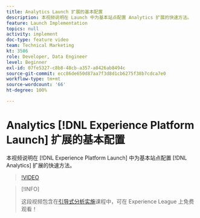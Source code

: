 ```yaml
---
title: Analytics Launch 扩展的基本配置
description: 本视频说明在 Launch 中为基本站点配置 Analytics 扩展的快速方法。
feature: Launch Implementation
topics: null
activity: implement
doc-type: feature video
team: Technical Marketing
kt: 3586
role: Developer, Data Engineer
level: Beginner
exl-id: 07fe5327-c8b8-48cb-a357-a0426ab8494c
source-git-commit: ecc86de650d87aa7f3d8d1cb6275f38b7cdca7e0
workflow-type: tm+mt
source-wordcount: '66'
ht-degree: 100%

---
```


# Analytics [!DNL Experience Platform Launch] 扩展的基本配置

本视频说明在 [!DNL Experience Platform Launch] 中为基本站点配置 [!DNL Analytics] 扩展的快速方法。

>[!VIDEO](https://video.tv.adobe.com/v/28751/?quality=12&learn=on)

>[!INFO]
>
> 这段视频包含在[引导式分析实施](https://experienceleague.adobe.com/?recommended=Analytics-D-1-2019.1)课程中，可在 Experience League 上免费观看！